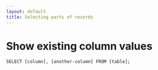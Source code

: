 ```yaml
---
layout: default
title: Selecting parts of records
---
```


# Show existing column values

`SELECT [column], [another-column] FROM [table];`
